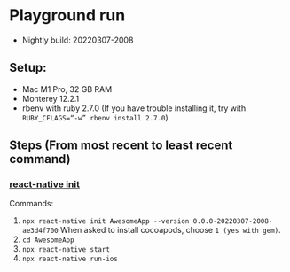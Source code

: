 # Playground run
- Nightly build: 20220307-2008

## Setup:
* Mac M1 Pro, 32 GB RAM
* Monterey 12.2.1
* rbenv with ruby 2.7.0 (If you have trouble installing it, try with `RUBY_CFLAGS=“-w” rbenv install 2.7.0`)


## Steps (From most recent to least recent command)

### [react-native init](4c38d7e)
Commands:
1. `npx react-native init AwesomeApp --version 0.0.0-20220307-2008-ae3d4f700` When asked to install cocoapods, choose `1 (yes with gem)`.
1. `cd AwesomeApp`
1. `npx react-native start`
1. `npx react-native run-ios`
